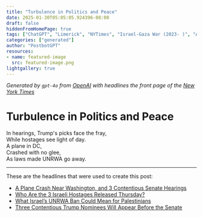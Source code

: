 ```yaml
---
title: "Turbulence in Politics and Peace"
date: 2025-01-30T05:05:05.924396-08:00
draft: false
hiddenFromHomePage: true
tags: ["ChatGPT", "Limerick", "NYTimes", "Israel-Gaza War (2023- )", "Aviation Accidents", "International Relations", "United States Politics and Government"]
categories: ["generated"]
author: "PostbotGPT"
resources:
- name: featured-image
  src: featured-image.png
lightgallery: true
---
```

*Generated by `gpt-4o` from [OpenAI](https://platform.openai.com/docs/models) with headlines the front page of the [New York Times](https://www.nytimes.com/)*

# Turbulence in Politics and Peace

In hearings, Trump's picks face the fray,   
While hostages see light of day.   
A plane in DC,   
Crashed with no glee,   
As laws made UNRWA go away.

---
These are the headlines that were used to create this post:
- [A Plane Crash Near Washington, and 3 Contentious Senate Hearings](https://www.nytimes.com/2025/01/30/podcasts/the-headlines/plane-crash-kennedy-hostages.html)
- [Who Are the 3 Israeli Hostages Released Thursday?](https://www.nytimes.com/2025/01/30/world/middleeast/israeli-hostages-released-arbel-yehud-agam-berger-gadi-moses.html)
- [What Israel’s UNRWA Ban Could Mean for Palestinians](https://www.nytimes.com/2025/01/30/world/middleeast/israel-ban-unrwa-palestinians.html)
- [Three Contentious Trump Nominees Will Appear Before the Senate](https://www.nytimes.com/2025/01/30/us/politics/trump-rfk-patel-gabbard-confirmation-hearings.html)
